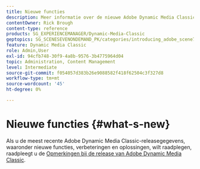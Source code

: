 ```yaml
---
title: Nieuwe functies
description: Meer informatie over de nieuwe Adobe Dynamic Media Classic vindt u in de opmerkingen bij de huidige release.
contentOwner: Rick Brough
content-type: reference
products: SG_EXPERIENCEMANAGER/Dynamic-Media-Classic
geptopics: SG_SCENESEVENONDEMAND_PK/categories/introducing_adobe_scene7
feature: Dynamic Media Classic
role: Admin,User
exl-id: 94cfb748-30f9-4a8b-9576-3b4775964d04
topic: Administration, Content Management
level: Intermediate
source-git-commit: f054057d383b26e9088582f418f62504c3f327d8
workflow-type: tm+mt
source-wordcount: '45'
ht-degree: 0%

---
```


# Nieuwe functies {#what-s-new}

Als u de meest recente Adobe Dynamic Media Classic-releasegegevens, waaronder nieuwe functies, verbeteringen en oplossingen, wilt raadplegen, raadpleegt u de [Opmerkingen bij de release van Adobe Dynamic Media Classic](https://experienceleague.adobe.com/en/docs/dynamic-media-developer-resources/release-notes/s7rn2017).
